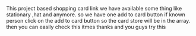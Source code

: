 This project based shopping card link we have available some thing like stationary ,hat and anymore.
so we have one add to card button if known person click on the add to card button so the card store will be in the array.
then you can easily check this itmes
thanks and you guys try this

